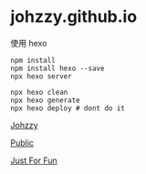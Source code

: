 # johzzy.github.io

使用 hexo
```
npm install
npm install hexo --save
npx hexo server

npx hexo clean
npx hexo generate
npx hexo deploy # dont do it
```

[Johzzy](https://github.com/johzzy)

[Public](/public)

[Just For Fun](/just-for-fun/)
